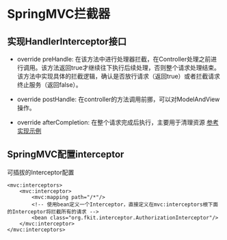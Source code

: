 # SpringMVC拦截器
## 实现HandlerInterceptor接口
- override preHandle: 在该方法中进行处理器拦截，在Controller处理之前进行调用。该方法返回true才继续往下执行后续处理，否则整个请求处理结束。  
  该方法中实现具体的拦截逻辑，确认是否放行请求（返回true）或者拦截请求终止服务（返回false）。

- override postHandle: 在controller的方法调用前挪，可以对ModelAndView操作。
- override afterCompletion: 在整个请求完成后执行，主要用于清理资源
[参考实现示例](src/org/fkit/interceptor/AuthorizationInterceptor.java)

## SpringMVC配置interceptor
可插拔的Interceptor配置  
```
<mvc:interceptors>
	<mvc:interceptor>
		<mvc:mapping path="/*"/>
		<!-- 使用bean定义一个Interceptor，直接定义在mvc:interceptors根下面的Interceptor将拦截所有的请求 -->  
		<bean class="org.fkit.interceptor.AuthorizationInterceptor"/>
	</mvc:interceptor>
</mvc:interceptors>
```